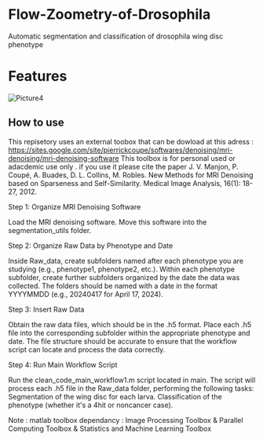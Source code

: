 # Flow-Zoometry-of-Drosophila
Automatic segmentation and classification of drosophila wing disc phenotype

# Features
![Picture4](https://github.com/Jean-Emmanuel87/Flow-Zoometry-of-Drosophila-/assets/54609010/49fd840e-b2b5-49be-8edf-afede59db566)

## How to use
This repisetory uses an external toobox that can be dowload at this adress :
https://sites.google.com/site/pierrickcoupe/softwares/denoising/mri-denoising/mri-denoising-software
This toolbox is for personal used or adacdemic use only . 
if you use it please cite the paper J. V. Manjon, P. Coupé, A. Buades, D. L. Collins, M. Robles. New Methods for MRI Denoising based on Sparseness and Self-Similarity. Medical Image Analysis, 16(1): 18-27, 2012.

Step 1: Organize MRI Denoising Software

Load the MRI denoising software. 
Move this software into the segmentation_utils folder. 

Step 2: Organize Raw Data by Phenotype and Date

Inside Raw_data, create subfolders named after each phenotype you are studying (e.g., phenotype1, phenotype2, etc.).
Within each phenotype subfolder, create further subfolders organized by the date the data was collected. The folders should be named with a date in the format YYYYMMDD (e.g., 20240417 for April 17, 2024).

Step 3: Insert Raw Data

Obtain the raw data files, which should be in the .h5 format.
Place each .h5 file into the corresponding subfolder within the appropriate phenotype and date. The file structure should be accurate to ensure that the workflow script can locate and process the data correctly.

Step 4: Run Main Workflow Script

Run the clean_code_main_workflow1.m script located in main. 
The script will process each .h5 file in the Raw_data folder, performing the following tasks:
Segmentation of the wing disc for each larva.
Classification of the phenotype (whether it's a 4hit or noncancer case).


Note : matlab toolbox dependancy : Image Processing Toolbox & Parallel Computing Toolbox   & Statistics and Machine Learning Toolbox  
